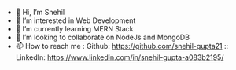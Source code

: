 - 👋 Hi, I’m Snehil
- 👀 I’m interested in Web Development
- 🌱 I’m currently learning MERN Stack
- 💞️ I’m looking to collaborate on NodeJs and MongoDB
- 📫 How to reach me : Github: https://github.com/snehil-gupta21 ::
                        LinkedIn: https://www.linkedin.com/in/snehil-gupta-a083b2195/   

<!---
snehil-gupta21/snehil-gupta21 is a ✨ special ✨ repository because its `README.md` (this file) appears on your GitHub profile.
You can click the Preview link to take a look at your changes.
--->
